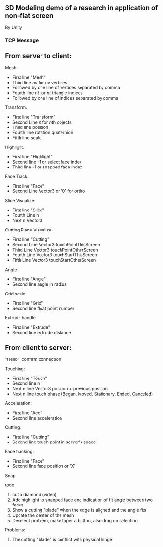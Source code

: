 ## 3D Modeling demo of a research in application of non-flat screen

By Unity

### TCP Message

## From server to client:

Mesh:
- First line "Mesh"
- Third line $nv$ for $nv$ vertices
- Followed by one line of vertices separated by comma
- Fourth line $nt$ for $nt$ triangle indices
- Followed by one line of indices separated by comma

Transform:
- First line "Transform"
- Second Line $n$ for $n$th objects
- Third line position
- Fourth line rotation quaternion
- Fifth line scale

Highlight:
- First line "Highlight"
- Second line -1 or select face index
- Third line -1 or snapped face index

Face Track:
- First line "Face"
- Second Line Vector3 or '0' for ortho

Slice Visualize:
- First line "Slice"
- Fourth Line n
- Next n Vector3

Cutting Plane Visualize:
- First line "Cutting"
- Second Line Vector3 touchPointThisScreen
- Third Line Vector3 touchPointOtherScreen
- Fourth Line Vector3 touchStartThisScreen
- Fifth Line Vector3 touchStartOtherScreen

Angle
- First line "Angle"
- Second line angle in radius

Grid scale
- First line "Grid"
- Second line float point number

Extrude handle
- First line "Extrude"
- Second line extrude distance

## From client to server:

"Hello": confirm connection

Touching:
- First line "Touch"
- Second line n
- Next n line Vector3 position + previous position
- Next n line touch phase (Began, Moved, Stationary, Ended, Canceled)

Acceleration:
- First line "Acc"
- Second line acceleration

Cutting:
- First line "Cutting"
- Second line touch point in server's space

Face tracking:
- First line "Face"
- Second line face position or 'X'

Snap



todo
1. cut a diamond (video)
2. Add highlight to snapped face and indication of fit angle between two faces
3. Show a cutting "blade" when the edge is aligned and the angle fits
4. Update the center of the mesh
5. Deselect problem, make taper a button, also drag on selection

Problems:
1. The cutting "blade" is conflict with physical hinge